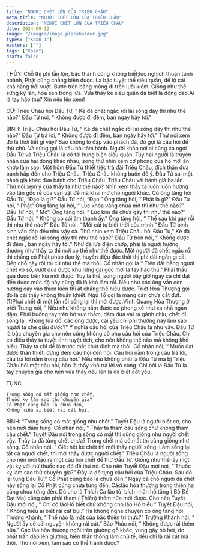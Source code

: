 ```yaml
---
title: "NGƯỜI CHẾT LỚN CỦA TRIỆU CHÂU"
meta_title: "NGƯỜI CHẾT LỚN CỦA TRIỆU CHÂU"
description: "NGƯỜI CHẾT LỚN CỦA TRIỆU CHÂU"
date: 2024-09-12
image: "/images/image-placeholder.jpg"
types: ["Koan 1"]
masters: [""]
tags: ["Koan"]
draft: false
---
```




THÙY: 
Chỗ thị phi lẫn lộn, bậc thánh cũng không biết;lúc nghịch thuận tunh hoành, Phật cũng chẳng biện được. Là bậc tuyệt thế siêu quần, để lộ cái khả năng trổi vượt. Bước trên bằng mỏng đi trên lưỡi kiếm. Giống như thể sừng kỳ lân, hoa sen trong lửa. Vừa thấy kẻ siêu quần đã biết là động dao.Ai là tay hảo thủ? Xin nêu lên xem!

CỬ: 
Triệu Châu hỏi Đầu Tử, “ Kẻ đã chết ngắc rồi lại sống dậy thì như thế nào?” Đầu Tử nói, “ Không được đi đêm, ban ngày hãy tới.”

BÌNH: 
Triệu Châu hỏi Đầu Tử, “ Kẻ đã chết ngắc rồi lại sống dậy thì như thế nào?” Đầu Tử trả lời, “ Không được đi đêm, ban ngày hãy tới.” Thử nói xem đó là thời tiết gì vậy? Sao không lo đập vào phách đá, đó gọi là câu hỏi để thử chủ. Và cũng gọi là câu hỏi tâm hành. Người khắp nơi ai cũng ca ngợi Đầu Tử và Triệu Châu là có tài hung biện siêu quần. Tuy hai người là truyền nhân của hai dòng khác nhau, song thử nhìn xem cơ phong của họ mới ăn khớp làm sao.
Một hôm Đầu Tử thiết tiệc trà đãi Triệu Châu, đích thân đưa bánh hấp đến cho Triệu Châu, Triệu Châu không buồn để ý. Đầu Tử sai một hành giả khác đưa bánh cho Triệu Châu. Triệu Châu vái hành giả ba lần. Thử nói xem ý của thầy ta như thế nào? Nhìn xem thầy ta luôn luôn hướng vào tận gốc rễ của vạn vật để mà khai mở cho người khác.
Có ông tăng hỏi Đầu Tử, “Đạo là gì?” Đầu Tử nói, “Đạo.” Ông tăng hỏi, “ Phật là gì?” Đầu Tử nói, “ Phật” Ông tăng lại hỏi, “ Lúc khóa vàng chưa mở thì như thế nào?” Đầu Tử nói, “ Mở”. Ông tăng nói, “ Lúc kim đê chưa gáy thì như thế nào?” Đầu Tử nói, “ Không có cái âm thanh ấy.” Ông tăng hỏi, “ Thế sau khi gáy rồi thì như thế nào?” Đầu Tử nói, “ Mỗi cái tự biết thời của mình.” Đầu Tử bình sinh vấn đáp đều như vậy cả.
Thử nhìn xem Triệu Châu hỏi Đầu Tử,” Kẻ đã chết ngắc rồi lại sống dậy thì như thế nào?” Đầu Tử bèn nói, “ Không được đi đêm , ban ngày hãy tới.” Như đá lửa điện chớp, phải là người hướng thượng như thầy ta thì mới có thể như thế được.
Một người đã chết ngắc rồi thì chẳng có Phật pháp đạo lý, huyền diệu đắc thất thị phi dài ngắn gì cả. Đến chỗ này rồi thì cứ như thế mà thôi. Cổ nhân gọi là “ Trên đất bằng người chết vô số, vượt qua được khu rừng gai góc mới là tay hảo thủ.” Phải thấu qua được bên kia mới được. Tuy là thế, song người bây giờ ngay cả chỉ đạt đến được mức độ này cũng đã là khó lắm rồi.
Nếu như các ông vẫn còn nương cậy vào thiên kiến thì ắt chẳng thể hiểu được. Triết Hòa Thượng gọi đó là cái thấy không thuần khiết. Ngũ Tổ gọi là mạng căn chưa cắt đứt.[1]Phải chết đi một lần rồi sống lại thì mới được.Vĩnh Quang Hòa Thượng ở triết Trung nói, “ Nếu như không nắm được cơ phong kể như xa nhà ngàn dặm. Phải buông tay trên bờ vực thẳm, dám đưa vai ra gánh chịu, chết đi sống lại. Không lừa dối các ông được, cái yếu chỉ phi thường này làm sao người ta che giấu được?”
Ý nghĩa câu hỏi của Triệu Châu là như vậy. Đầu Tử là bậc chuyên gia cho nên cũng không cô phụ câu hỏi của Triệu Châu. Chỉ có điều thầy ta tuyệt tình tuyệt tích, cho nên không thể nào mà không khó hiểu. Thầy ta chỉ để lộ trước mắt chút đỉnh mà thôi. Cổ nhân nói, “ Muốn đạt được thân thiết, đừng đem câu hỏi đến hỏi. Câu hỏi nằm trong câu trả lời, câu trả lời nằm trong câu hỏi.” Nếu như không phải là Đầu Tử mà bị Triệu Châu hỏi một câu hỏi, hẳn là thấy khỏ trả lời vô cùng. Chỉ bởi vì Đầu Tử là tay chuyên gia cho nên vừa thấy nêu lên là đã biết cốt yếu.

TỤNG
```
Trong sống có mắt giống như chết,
Thuốc kỵ làm sao thử chuyên gia?
Cổ Phật cũng bảo là chưa đến,
Không hiểu ai biết rải cát bụi.
```

BÌNH: 
“Trong sống có mắt giống như chết.” Tuyết Đậu là người biết cơ, cho nên mới dám tụng. Cổ nhân nói, “ Thầy ta tham câu sống chứ không tham câu chết.” Tuyết Đậu nói trong sống có mắt thì cũng giống như người chết vậy. Thầy ta đã từng chết chưa? Trong chết mà có mắt thì cũng giống như sống. Cổ nhân nói, “ Giết hết kẻ chết thì mới thấy người sống. Làm sống lại tất cả người chết, thì mới thấy được người chết.”
Triệu Châu là người sống cho nên mới tạo ra một câu hỏi chết để thử Đầu Tử. Giống như thể lấy một vật kỵ với thứ thuốc nào đó để thử nó. Cho nên Tuyết Đậu mới nói, “ Thuốc kỵ làm sao thử chuyên gia?” Đây là để tụng câu hỏi của Triệu Châu. Sau đó lại tụng Đầu Tử.” Cổ Phật cũng bảo là chưa đến.” Ngay cả chỗ người đã chết này sống lại Cổ Phật cũng chưa từng đến. Cáclão hòa thượng trong thiên hạ cũng chưa từng đến. Dù cho là Thích Ca lão tử, bích nhãn hồ tăng ( Bồ Đề Đạt Ma) cũng cần phải tham ( Thiền) thêm nữa mới được. Cho nên Tuyết Đậu mới nói, “ Chỉ có lãoHồ biết chứ không cho lão Hồ hiểu.”
Tuyết Đậu nói, “ Không hiểu ai biết rãi cát bụi.” Há không nghe chuyện có ông tăng hỏi Trường Khánh, “ Thế nào là mắt của bậc thiện tri thức?” Trường Khánh nói, “ Người ấy có cái nguyện không rải cát.” Bảo Phúc nói, “ Không được rải thêm nữa.” Các lão hòa thượng ngồi trên giường gỗ khác, vung gậy hò hét, dơ phất trần đập lên giường, hiện thần thông làm chủ tể, đều chỉ là rải cát mà thôi. Thử nói xem, làm sao có thể tránh được?
